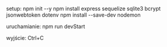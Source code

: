setup:
npm init --y
npm install express sequelize sqlite3 bcrypt jsonwebtoken dotenv
npm install --save-dev nodemon

uruchamianie:
npm run devStart

wyjście:
Ctrl+C